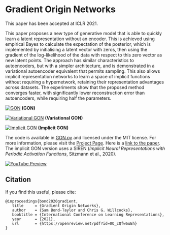 # Gradient Origin Networks

This paper has been accepted at ICLR 2021.

This paper proposes a new type of generative model that is able to quickly learn a latent representation without an encoder. This is achieved using empirical Bayes to calculate the expectation of the posterior, which is implemented by initialising a latent vector with zeros, then using the gradient of the log-likelihood of the data with respect to this zero vector as new latent points. The approach has similar characteristics to autoencoders, but with a simpler architecture, and is demonstrated in a variational autoencoder equivalent that permits sampling. This also allows implicit representation networks to learn a space of implicit functions without requiring a hypernetwork, retaining their representation advantages across datasets. The experiments show that the proposed method converges faster, with significantly lower reconstruction error than autoencoders, while requiring half the parameters.

[![GON](https://colab.research.google.com/assets/colab-badge.svg)](https://colab.research.google.com/gist/samb-t/fbac83a2ec9312616ed61cd74dac50ce/gon.ipynb) **(GON)** <br>

[![Variational GON](https://colab.research.google.com/assets/colab-badge.svg)](https://colab.research.google.com/gist/samb-t/5181643d0a5aeef7830b50dc4e84f659/variational-gon.ipynb) **(Variational GON)** <br>

[![Implicit GON](https://colab.research.google.com/assets/colab-badge.svg)](https://colab.research.google.com/gist/cwkx/8c3a8b514f3bdfe123edc3bb0e6b7eca/gon.ipynb) **(Implicit GON)**<br>

The code is available in [GON.py](GON.py) and licensed under the MIT license. For more information, please visit the [Project Page](https://cwkx.github.io/data/GON/). Here is a [link to the paper](https://arxiv.org/pdf/2007.02798.pdf). The implicit GON version uses a SIREN (*Implicit Neural Representations with Periodic Activation Functions*, Sitzmann et al., 2020).

[![YouTube Preview](VIDEO.gif)](https://www.youtube.com/watch?v=ro7t98Q1gXg)


## Citation
If you find this useful, please cite:
```
@inproceedings{bond2020gradient,
   title     = {Gradient Origin Networks},
   author    = {Sam Bond-Taylor and Chris G. Willcocks},
   booktitle = {International Conference on Learning Representations},
   year      = {2021},
   url       = {https://openreview.net/pdf?id=0O_cQfw6uEh}
}
```
